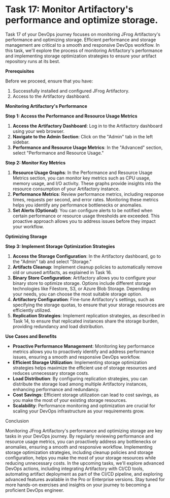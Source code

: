 # Task 17: Monitor Artifactory's performance and optimize storage.

Task 17 of your DevOps journey focuses on monitoring JFrog Artifactory's performance and optimizing storage. Efficient performance and storage management are critical to a smooth and responsive DevOps workflow. In this task, we'll explore the process of monitoring Artifactory's performance and implementing storage optimization strategies to ensure your artifact repository runs at its best.

**Prerequisites**

Before we proceed, ensure that you have:

1. Successfully installed and configured JFrog Artifactory.
2. Access to the Artifactory dashboard.

**Monitoring Artifactory's Performance**

**Step 1: Access the Performance and Resource Usage Metrics**

1. **Access the Artifactory Dashboard**: Log in to the Artifactory dashboard using your web browser.
2. **Navigate to the Admin Section**: Click on the "Admin" tab in the left sidebar.
3. **Performance and Resource Usage Metrics**: In the "Advanced" section, select "Performance and Resource Usage."

**Step 2: Monitor Key Metrics**

1. **Resource Usage Graphs**: In the Performance and Resource Usage Metrics section, you can monitor key metrics such as CPU usage, memory usage, and I/O activity. These graphs provide insights into the resource consumption of your Artifactory instance.
2. **Performance Metrics**: Review performance metrics, including response times, requests per second, and error rates. Monitoring these metrics helps you identify any performance bottlenecks or anomalies.
3. **Set Alerts (Optional)**: You can configure alerts to be notified when certain performance or resource usage thresholds are exceeded. This proactive approach allows you to address issues before they impact your workflow.

**Optimizing Storage**

**Step 3: Implement Storage Optimization Strategies**

1. **Access the Storage Configuration**: In the Artifactory dashboard, go to the "Admin" tab and select "Storage."
2. **Artifacts Cleanup**: Implement cleanup policies to automatically remove old or unused artifacts, as explained in Task 16.
3. **Binary Store Configuration**: Artifactory allows you to configure your binary store to optimize storage. Options include different storage technologies like Filestore, S3, or Azure Blob Storage. Depending on your needs, you can choose the most suitable storage option.
4. **Artifactory Configuration**: Fine-tune Artifactory's settings, such as specifying the storage quotas, to ensure that your storage resources are efficiently utilized.
5. **Replication Strategies**: Implement replication strategies, as described in Task 14, to ensure that replicated instances share the storage burden, providing redundancy and load distribution.

**Use Cases and Benefits**

- **Proactive Performance Management**: Monitoring key performance metrics allows you to proactively identify and address performance issues, ensuring a smooth and responsive DevOps workflow.
- **Efficient Storage Utilization**: Implementing storage optimization strategies helps maximize the efficient use of storage resources and reduces unnecessary storage costs.
- **Load Distribution**: By configuring replication strategies, you can distribute the storage load among multiple Artifactory instances, enhancing performance and redundancy.
- **Cost Savings**: Efficient storage utilization can lead to cost savings, as you make the most of your existing storage resources.
- **Scalability**: Performance monitoring and optimization are crucial for scaling your DevOps infrastructure as your requirements grow.

Conclusion

Monitoring JFrog Artifactory's performance and optimizing storage are key tasks in your DevOps journey. By regularly reviewing performance and resource usage metrics, you can proactively address any bottlenecks or anomalies, ensuring a smooth and responsive workflow. Implementing storage optimization strategies, including cleanup policies and storage configuration, helps you make the most of your storage resources while reducing unnecessary costs. In the upcoming tasks, we'll explore advanced DevOps actions, including integrating Artifactory with CI/CD tools, automating artifact deployment as part of the CI/CD pipeline, and exploring advanced features available in the Pro or Enterprise versions. Stay tuned for more hands-on exercises and insights on your journey to becoming a proficient DevOps engineer.